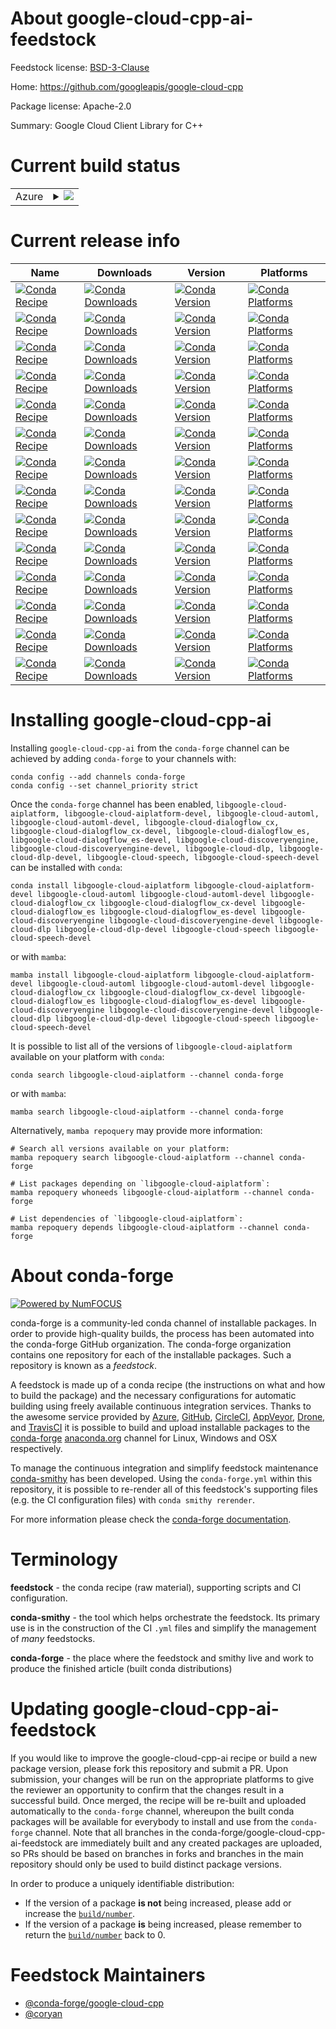 About google-cloud-cpp-ai-feedstock
===================================

Feedstock license: [BSD-3-Clause](https://github.com/conda-forge/google-cloud-cpp-ai-feedstock/blob/main/LICENSE.txt)

Home: https://github.com/googleapis/google-cloud-cpp

Package license: Apache-2.0

Summary: Google Cloud Client Library for C++

Current build status
====================


<table>
    
  <tr>
    <td>Azure</td>
    <td>
      <details>
        <summary>
          <a href="https://dev.azure.com/conda-forge/feedstock-builds/_build/latest?definitionId=21509&branchName=main">
            <img src="https://dev.azure.com/conda-forge/feedstock-builds/_apis/build/status/google-cloud-cpp-ai-feedstock?branchName=main">
          </a>
        </summary>
        <table>
          <thead><tr><th>Variant</th><th>Status</th></tr></thead>
          <tbody><tr>
              <td>linux_64</td>
              <td>
                <a href="https://dev.azure.com/conda-forge/feedstock-builds/_build/latest?definitionId=21509&branchName=main">
                  <img src="https://dev.azure.com/conda-forge/feedstock-builds/_apis/build/status/google-cloud-cpp-ai-feedstock?branchName=main&jobName=linux&configuration=linux%20linux_64_" alt="variant">
                </a>
              </td>
            </tr><tr>
              <td>osx_64</td>
              <td>
                <a href="https://dev.azure.com/conda-forge/feedstock-builds/_build/latest?definitionId=21509&branchName=main">
                  <img src="https://dev.azure.com/conda-forge/feedstock-builds/_apis/build/status/google-cloud-cpp-ai-feedstock?branchName=main&jobName=osx&configuration=osx%20osx_64_" alt="variant">
                </a>
              </td>
            </tr><tr>
              <td>win_64</td>
              <td>
                <a href="https://dev.azure.com/conda-forge/feedstock-builds/_build/latest?definitionId=21509&branchName=main">
                  <img src="https://dev.azure.com/conda-forge/feedstock-builds/_apis/build/status/google-cloud-cpp-ai-feedstock?branchName=main&jobName=win&configuration=win%20win_64_" alt="variant">
                </a>
              </td>
            </tr>
          </tbody>
        </table>
      </details>
    </td>
  </tr>
</table>

Current release info
====================

| Name | Downloads | Version | Platforms |
| --- | --- | --- | --- |
| [![Conda Recipe](https://img.shields.io/badge/recipe-libgoogle--cloud--aiplatform-green.svg)](https://anaconda.org/conda-forge/libgoogle-cloud-aiplatform) | [![Conda Downloads](https://img.shields.io/conda/dn/conda-forge/libgoogle-cloud-aiplatform.svg)](https://anaconda.org/conda-forge/libgoogle-cloud-aiplatform) | [![Conda Version](https://img.shields.io/conda/vn/conda-forge/libgoogle-cloud-aiplatform.svg)](https://anaconda.org/conda-forge/libgoogle-cloud-aiplatform) | [![Conda Platforms](https://img.shields.io/conda/pn/conda-forge/libgoogle-cloud-aiplatform.svg)](https://anaconda.org/conda-forge/libgoogle-cloud-aiplatform) |
| [![Conda Recipe](https://img.shields.io/badge/recipe-libgoogle--cloud--aiplatform--devel-green.svg)](https://anaconda.org/conda-forge/libgoogle-cloud-aiplatform-devel) | [![Conda Downloads](https://img.shields.io/conda/dn/conda-forge/libgoogle-cloud-aiplatform-devel.svg)](https://anaconda.org/conda-forge/libgoogle-cloud-aiplatform-devel) | [![Conda Version](https://img.shields.io/conda/vn/conda-forge/libgoogle-cloud-aiplatform-devel.svg)](https://anaconda.org/conda-forge/libgoogle-cloud-aiplatform-devel) | [![Conda Platforms](https://img.shields.io/conda/pn/conda-forge/libgoogle-cloud-aiplatform-devel.svg)](https://anaconda.org/conda-forge/libgoogle-cloud-aiplatform-devel) |
| [![Conda Recipe](https://img.shields.io/badge/recipe-libgoogle--cloud--automl-green.svg)](https://anaconda.org/conda-forge/libgoogle-cloud-automl) | [![Conda Downloads](https://img.shields.io/conda/dn/conda-forge/libgoogle-cloud-automl.svg)](https://anaconda.org/conda-forge/libgoogle-cloud-automl) | [![Conda Version](https://img.shields.io/conda/vn/conda-forge/libgoogle-cloud-automl.svg)](https://anaconda.org/conda-forge/libgoogle-cloud-automl) | [![Conda Platforms](https://img.shields.io/conda/pn/conda-forge/libgoogle-cloud-automl.svg)](https://anaconda.org/conda-forge/libgoogle-cloud-automl) |
| [![Conda Recipe](https://img.shields.io/badge/recipe-libgoogle--cloud--automl--devel-green.svg)](https://anaconda.org/conda-forge/libgoogle-cloud-automl-devel) | [![Conda Downloads](https://img.shields.io/conda/dn/conda-forge/libgoogle-cloud-automl-devel.svg)](https://anaconda.org/conda-forge/libgoogle-cloud-automl-devel) | [![Conda Version](https://img.shields.io/conda/vn/conda-forge/libgoogle-cloud-automl-devel.svg)](https://anaconda.org/conda-forge/libgoogle-cloud-automl-devel) | [![Conda Platforms](https://img.shields.io/conda/pn/conda-forge/libgoogle-cloud-automl-devel.svg)](https://anaconda.org/conda-forge/libgoogle-cloud-automl-devel) |
| [![Conda Recipe](https://img.shields.io/badge/recipe-libgoogle--cloud--dialogflow_cx-green.svg)](https://anaconda.org/conda-forge/libgoogle-cloud-dialogflow_cx) | [![Conda Downloads](https://img.shields.io/conda/dn/conda-forge/libgoogle-cloud-dialogflow_cx.svg)](https://anaconda.org/conda-forge/libgoogle-cloud-dialogflow_cx) | [![Conda Version](https://img.shields.io/conda/vn/conda-forge/libgoogle-cloud-dialogflow_cx.svg)](https://anaconda.org/conda-forge/libgoogle-cloud-dialogflow_cx) | [![Conda Platforms](https://img.shields.io/conda/pn/conda-forge/libgoogle-cloud-dialogflow_cx.svg)](https://anaconda.org/conda-forge/libgoogle-cloud-dialogflow_cx) |
| [![Conda Recipe](https://img.shields.io/badge/recipe-libgoogle--cloud--dialogflow_cx--devel-green.svg)](https://anaconda.org/conda-forge/libgoogle-cloud-dialogflow_cx-devel) | [![Conda Downloads](https://img.shields.io/conda/dn/conda-forge/libgoogle-cloud-dialogflow_cx-devel.svg)](https://anaconda.org/conda-forge/libgoogle-cloud-dialogflow_cx-devel) | [![Conda Version](https://img.shields.io/conda/vn/conda-forge/libgoogle-cloud-dialogflow_cx-devel.svg)](https://anaconda.org/conda-forge/libgoogle-cloud-dialogflow_cx-devel) | [![Conda Platforms](https://img.shields.io/conda/pn/conda-forge/libgoogle-cloud-dialogflow_cx-devel.svg)](https://anaconda.org/conda-forge/libgoogle-cloud-dialogflow_cx-devel) |
| [![Conda Recipe](https://img.shields.io/badge/recipe-libgoogle--cloud--dialogflow_es-green.svg)](https://anaconda.org/conda-forge/libgoogle-cloud-dialogflow_es) | [![Conda Downloads](https://img.shields.io/conda/dn/conda-forge/libgoogle-cloud-dialogflow_es.svg)](https://anaconda.org/conda-forge/libgoogle-cloud-dialogflow_es) | [![Conda Version](https://img.shields.io/conda/vn/conda-forge/libgoogle-cloud-dialogflow_es.svg)](https://anaconda.org/conda-forge/libgoogle-cloud-dialogflow_es) | [![Conda Platforms](https://img.shields.io/conda/pn/conda-forge/libgoogle-cloud-dialogflow_es.svg)](https://anaconda.org/conda-forge/libgoogle-cloud-dialogflow_es) |
| [![Conda Recipe](https://img.shields.io/badge/recipe-libgoogle--cloud--dialogflow_es--devel-green.svg)](https://anaconda.org/conda-forge/libgoogle-cloud-dialogflow_es-devel) | [![Conda Downloads](https://img.shields.io/conda/dn/conda-forge/libgoogle-cloud-dialogflow_es-devel.svg)](https://anaconda.org/conda-forge/libgoogle-cloud-dialogflow_es-devel) | [![Conda Version](https://img.shields.io/conda/vn/conda-forge/libgoogle-cloud-dialogflow_es-devel.svg)](https://anaconda.org/conda-forge/libgoogle-cloud-dialogflow_es-devel) | [![Conda Platforms](https://img.shields.io/conda/pn/conda-forge/libgoogle-cloud-dialogflow_es-devel.svg)](https://anaconda.org/conda-forge/libgoogle-cloud-dialogflow_es-devel) |
| [![Conda Recipe](https://img.shields.io/badge/recipe-libgoogle--cloud--discoveryengine-green.svg)](https://anaconda.org/conda-forge/libgoogle-cloud-discoveryengine) | [![Conda Downloads](https://img.shields.io/conda/dn/conda-forge/libgoogle-cloud-discoveryengine.svg)](https://anaconda.org/conda-forge/libgoogle-cloud-discoveryengine) | [![Conda Version](https://img.shields.io/conda/vn/conda-forge/libgoogle-cloud-discoveryengine.svg)](https://anaconda.org/conda-forge/libgoogle-cloud-discoveryengine) | [![Conda Platforms](https://img.shields.io/conda/pn/conda-forge/libgoogle-cloud-discoveryengine.svg)](https://anaconda.org/conda-forge/libgoogle-cloud-discoveryengine) |
| [![Conda Recipe](https://img.shields.io/badge/recipe-libgoogle--cloud--discoveryengine--devel-green.svg)](https://anaconda.org/conda-forge/libgoogle-cloud-discoveryengine-devel) | [![Conda Downloads](https://img.shields.io/conda/dn/conda-forge/libgoogle-cloud-discoveryengine-devel.svg)](https://anaconda.org/conda-forge/libgoogle-cloud-discoveryengine-devel) | [![Conda Version](https://img.shields.io/conda/vn/conda-forge/libgoogle-cloud-discoveryengine-devel.svg)](https://anaconda.org/conda-forge/libgoogle-cloud-discoveryengine-devel) | [![Conda Platforms](https://img.shields.io/conda/pn/conda-forge/libgoogle-cloud-discoveryengine-devel.svg)](https://anaconda.org/conda-forge/libgoogle-cloud-discoveryengine-devel) |
| [![Conda Recipe](https://img.shields.io/badge/recipe-libgoogle--cloud--dlp-green.svg)](https://anaconda.org/conda-forge/libgoogle-cloud-dlp) | [![Conda Downloads](https://img.shields.io/conda/dn/conda-forge/libgoogle-cloud-dlp.svg)](https://anaconda.org/conda-forge/libgoogle-cloud-dlp) | [![Conda Version](https://img.shields.io/conda/vn/conda-forge/libgoogle-cloud-dlp.svg)](https://anaconda.org/conda-forge/libgoogle-cloud-dlp) | [![Conda Platforms](https://img.shields.io/conda/pn/conda-forge/libgoogle-cloud-dlp.svg)](https://anaconda.org/conda-forge/libgoogle-cloud-dlp) |
| [![Conda Recipe](https://img.shields.io/badge/recipe-libgoogle--cloud--dlp--devel-green.svg)](https://anaconda.org/conda-forge/libgoogle-cloud-dlp-devel) | [![Conda Downloads](https://img.shields.io/conda/dn/conda-forge/libgoogle-cloud-dlp-devel.svg)](https://anaconda.org/conda-forge/libgoogle-cloud-dlp-devel) | [![Conda Version](https://img.shields.io/conda/vn/conda-forge/libgoogle-cloud-dlp-devel.svg)](https://anaconda.org/conda-forge/libgoogle-cloud-dlp-devel) | [![Conda Platforms](https://img.shields.io/conda/pn/conda-forge/libgoogle-cloud-dlp-devel.svg)](https://anaconda.org/conda-forge/libgoogle-cloud-dlp-devel) |
| [![Conda Recipe](https://img.shields.io/badge/recipe-libgoogle--cloud--speech-green.svg)](https://anaconda.org/conda-forge/libgoogle-cloud-speech) | [![Conda Downloads](https://img.shields.io/conda/dn/conda-forge/libgoogle-cloud-speech.svg)](https://anaconda.org/conda-forge/libgoogle-cloud-speech) | [![Conda Version](https://img.shields.io/conda/vn/conda-forge/libgoogle-cloud-speech.svg)](https://anaconda.org/conda-forge/libgoogle-cloud-speech) | [![Conda Platforms](https://img.shields.io/conda/pn/conda-forge/libgoogle-cloud-speech.svg)](https://anaconda.org/conda-forge/libgoogle-cloud-speech) |
| [![Conda Recipe](https://img.shields.io/badge/recipe-libgoogle--cloud--speech--devel-green.svg)](https://anaconda.org/conda-forge/libgoogle-cloud-speech-devel) | [![Conda Downloads](https://img.shields.io/conda/dn/conda-forge/libgoogle-cloud-speech-devel.svg)](https://anaconda.org/conda-forge/libgoogle-cloud-speech-devel) | [![Conda Version](https://img.shields.io/conda/vn/conda-forge/libgoogle-cloud-speech-devel.svg)](https://anaconda.org/conda-forge/libgoogle-cloud-speech-devel) | [![Conda Platforms](https://img.shields.io/conda/pn/conda-forge/libgoogle-cloud-speech-devel.svg)](https://anaconda.org/conda-forge/libgoogle-cloud-speech-devel) |

Installing google-cloud-cpp-ai
==============================

Installing `google-cloud-cpp-ai` from the `conda-forge` channel can be achieved by adding `conda-forge` to your channels with:

```
conda config --add channels conda-forge
conda config --set channel_priority strict
```

Once the `conda-forge` channel has been enabled, `libgoogle-cloud-aiplatform, libgoogle-cloud-aiplatform-devel, libgoogle-cloud-automl, libgoogle-cloud-automl-devel, libgoogle-cloud-dialogflow_cx, libgoogle-cloud-dialogflow_cx-devel, libgoogle-cloud-dialogflow_es, libgoogle-cloud-dialogflow_es-devel, libgoogle-cloud-discoveryengine, libgoogle-cloud-discoveryengine-devel, libgoogle-cloud-dlp, libgoogle-cloud-dlp-devel, libgoogle-cloud-speech, libgoogle-cloud-speech-devel` can be installed with `conda`:

```
conda install libgoogle-cloud-aiplatform libgoogle-cloud-aiplatform-devel libgoogle-cloud-automl libgoogle-cloud-automl-devel libgoogle-cloud-dialogflow_cx libgoogle-cloud-dialogflow_cx-devel libgoogle-cloud-dialogflow_es libgoogle-cloud-dialogflow_es-devel libgoogle-cloud-discoveryengine libgoogle-cloud-discoveryengine-devel libgoogle-cloud-dlp libgoogle-cloud-dlp-devel libgoogle-cloud-speech libgoogle-cloud-speech-devel
```

or with `mamba`:

```
mamba install libgoogle-cloud-aiplatform libgoogle-cloud-aiplatform-devel libgoogle-cloud-automl libgoogle-cloud-automl-devel libgoogle-cloud-dialogflow_cx libgoogle-cloud-dialogflow_cx-devel libgoogle-cloud-dialogflow_es libgoogle-cloud-dialogflow_es-devel libgoogle-cloud-discoveryengine libgoogle-cloud-discoveryengine-devel libgoogle-cloud-dlp libgoogle-cloud-dlp-devel libgoogle-cloud-speech libgoogle-cloud-speech-devel
```

It is possible to list all of the versions of `libgoogle-cloud-aiplatform` available on your platform with `conda`:

```
conda search libgoogle-cloud-aiplatform --channel conda-forge
```

or with `mamba`:

```
mamba search libgoogle-cloud-aiplatform --channel conda-forge
```

Alternatively, `mamba repoquery` may provide more information:

```
# Search all versions available on your platform:
mamba repoquery search libgoogle-cloud-aiplatform --channel conda-forge

# List packages depending on `libgoogle-cloud-aiplatform`:
mamba repoquery whoneeds libgoogle-cloud-aiplatform --channel conda-forge

# List dependencies of `libgoogle-cloud-aiplatform`:
mamba repoquery depends libgoogle-cloud-aiplatform --channel conda-forge
```


About conda-forge
=================

[![Powered by
NumFOCUS](https://img.shields.io/badge/powered%20by-NumFOCUS-orange.svg?style=flat&colorA=E1523D&colorB=007D8A)](https://numfocus.org)

conda-forge is a community-led conda channel of installable packages.
In order to provide high-quality builds, the process has been automated into the
conda-forge GitHub organization. The conda-forge organization contains one repository
for each of the installable packages. Such a repository is known as a *feedstock*.

A feedstock is made up of a conda recipe (the instructions on what and how to build
the package) and the necessary configurations for automatic building using freely
available continuous integration services. Thanks to the awesome service provided by
[Azure](https://azure.microsoft.com/en-us/services/devops/), [GitHub](https://github.com/),
[CircleCI](https://circleci.com/), [AppVeyor](https://www.appveyor.com/),
[Drone](https://cloud.drone.io/welcome), and [TravisCI](https://travis-ci.com/)
it is possible to build and upload installable packages to the
[conda-forge](https://anaconda.org/conda-forge) [anaconda.org](https://anaconda.org/)
channel for Linux, Windows and OSX respectively.

To manage the continuous integration and simplify feedstock maintenance
[conda-smithy](https://github.com/conda-forge/conda-smithy) has been developed.
Using the ``conda-forge.yml`` within this repository, it is possible to re-render all of
this feedstock's supporting files (e.g. the CI configuration files) with ``conda smithy rerender``.

For more information please check the [conda-forge documentation](https://conda-forge.org/docs/).

Terminology
===========

**feedstock** - the conda recipe (raw material), supporting scripts and CI configuration.

**conda-smithy** - the tool which helps orchestrate the feedstock.
                   Its primary use is in the construction of the CI ``.yml`` files
                   and simplify the management of *many* feedstocks.

**conda-forge** - the place where the feedstock and smithy live and work to
                  produce the finished article (built conda distributions)


Updating google-cloud-cpp-ai-feedstock
======================================

If you would like to improve the google-cloud-cpp-ai recipe or build a new
package version, please fork this repository and submit a PR. Upon submission,
your changes will be run on the appropriate platforms to give the reviewer an
opportunity to confirm that the changes result in a successful build. Once
merged, the recipe will be re-built and uploaded automatically to the
`conda-forge` channel, whereupon the built conda packages will be available for
everybody to install and use from the `conda-forge` channel.
Note that all branches in the conda-forge/google-cloud-cpp-ai-feedstock are
immediately built and any created packages are uploaded, so PRs should be based
on branches in forks and branches in the main repository should only be used to
build distinct package versions.

In order to produce a uniquely identifiable distribution:
 * If the version of a package **is not** being increased, please add or increase
   the [``build/number``](https://docs.conda.io/projects/conda-build/en/latest/resources/define-metadata.html#build-number-and-string).
 * If the version of a package **is** being increased, please remember to return
   the [``build/number``](https://docs.conda.io/projects/conda-build/en/latest/resources/define-metadata.html#build-number-and-string)
   back to 0.

Feedstock Maintainers
=====================

* [@conda-forge/google-cloud-cpp](https://github.com/conda-forge/google-cloud-cpp/)
* [@coryan](https://github.com/coryan/)

